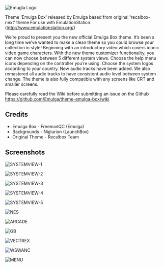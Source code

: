 ![Emugla Logo](https://i.postimg.cc/dtTN6msD/github.png)

Theme 'Emulga Box' released by Emulga based from original 'recalbox-next’ theme
For use with EmulationStation (http://www.emulationstation.org/)

We’re proud to present you the new official Emulga Box theme. It’s been a long time we’ve wanted to make a clean theme so you could browse your collection in style! Beginning with an introductory video which covers iconic video game characters. With the new theme customizer functionality, you can now choose between 5 different system views. Choose the help menu icons depending on the controller you’re using. Choose the system logos according to your country. New audio tracks have been added. We also remastered all audio tracks to have consistent audio level between system change. The theme is also fully compatible with any screens like CRT and smaller screens.

Please carefully read the Wiki before submitting an issue on the Github
https://github.com/Emulga/theme-emulga-box/wiki

Credits
-------
- Emulga Box - FreemanQC (Emulga)
- Backgrounds - Niglurion (LaunchBox)
- Original Theme - Recalbox Team


Screenshots
-----------
![SYSTEMVIEW-1](https://s14.postimg.cc/6ot7vmgo1/1-system.png)

![SYSTEMVIEW-2](https://s14.postimg.cc/x9vqr6qr5/2-system.png)

![SYSTEMVIEW-3](https://s14.postimg.cc/5zafj9vk1/3-system.png)

![SYSTEMVIEW-4](https://s14.postimg.cc/9vnrfaqu9/4-system.png)

![SYSTEMVIEW-5](https://s14.postimg.cc/df9p53lu9/5-system.png)

![NES](https://s14.postimg.cc/eub9tupi9/gl-nes.png)

![ARCADE](https://s14.postimg.cc/ph52z8fn5/gl-arcade.png)

![GB](https://s14.postimg.cc/hbn112z41/gl-gb.png)

![VECTREX](https://s14.postimg.cc/5zafjc8fl/gl-vectrex.png)

![WSWANC](https://s14.postimg.cc/8gm6qn2mp/gl-wswanc.png)

![MENU](https://s14.postimg.cc/wx4cl3vnl/menu.pnG)
